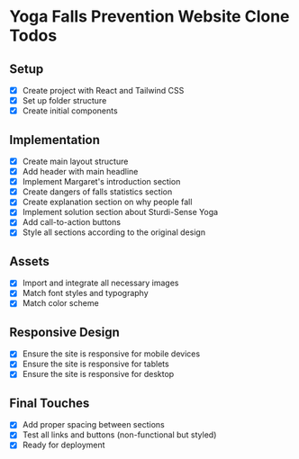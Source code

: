 # Yoga Falls Prevention Website Clone Todos

## Setup
- [x] Create project with React and Tailwind CSS
- [x] Set up folder structure
- [x] Create initial components

## Implementation
- [x] Create main layout structure
- [x] Add header with main headline
- [x] Implement Margaret's introduction section
- [x] Create dangers of falls statistics section
- [x] Create explanation section on why people fall
- [x] Implement solution section about Sturdi-Sense Yoga
- [x] Add call-to-action buttons
- [x] Style all sections according to the original design

## Assets
- [x] Import and integrate all necessary images
- [x] Match font styles and typography
- [x] Match color scheme

## Responsive Design
- [x] Ensure the site is responsive for mobile devices
- [x] Ensure the site is responsive for tablets
- [x] Ensure the site is responsive for desktop

## Final Touches
- [x] Add proper spacing between sections
- [x] Test all links and buttons (non-functional but styled)
- [x] Ready for deployment
